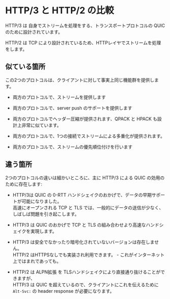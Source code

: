 # HTTP/3 と HTTP/2 の比較

HTTP/3 は 自身でストリームを処理をする、トランスポートプロトコルの QUIC のために設計されています。

HTTP/2 は TCP により設計されているため、HTTPレイヤでストリームを処理をします。

## 似ている箇所

この2つのプロトコルは、クライアントに対して事実上同じ機能群を提供します。

- 両方のプロトコルで、ストリームを提供します

- 両方のプロトコルで、server push のサポートを提供します

- 両方のプロトコルでヘッダー圧縮が提供されます、QPACK と HPACK も設計上非常に似ています。

- 両方のプロトコルで、1つの接続でストリームによる多重化が提供されます。

- 両方のプロトコルで、ストリームの優先順位付けを行います

## 違う箇所

2つのプロトコルの違いは細かいところに、主に HTTP/3 による QUIC の効用のために存在します:

- HTTP/3は QUIC の 0-RTT ハンドシェイクのおかげで、データの早期サポートが可能になりました。  
  高速にオープンされる TCP と TLS では、一般的にデータの送信が少なく、  
  しばしば問題を引き起こします。

- HTTP/3 は QUIC のおかげで TCP と TLS の組み合わせより高速なハンドシェイクを実現します。

- HTTP/3 は安全でなかったり暗号化されていないバージョンは存在しません。  
  HTTP/2 はHTTPSなしでも実装され利用できます。 - これがインターネット上ではまれであっても。

- HTTP/2 は ALPN拡張 を TLSハンドシェイクにより直接通り抜けることができますが、  
  HTTP/3 は QUIC を超えているので、クライアントにこれを伝えるために  
  `Alt-Svc:` の header response が必要になります。
